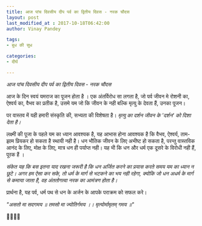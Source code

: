 ```yaml
---
title: आज पांच दिवसीय दीप पर्व का द्वितीय दिवस - नरक चौदस
layout: post
last_modified_at : 2017-10-18T06:42:00
author: Vinay Pandey

tags:
- बुध की सुध

categories:
- दीर्घ

---
```


*आज पांच दिवसीय दीप पर्व का द्वितीय दिवस - नरक चौदस*

आज के दिन स्वयं यमराज का पूजन होता है । एक अंतर्विरोध सा लगता है, जो पर्व जीवन मे रोशनी का, ऐश्वर्य का, वैभव का प्रतीक है, उसमे यम जो कि जीवन के नही बल्कि मृत्यु के देवता हैं, उनका पूजन। 

पर वास्तव में यही हमारी संस्कृति की, सभ्यता की विशेषता है। *मृत्यु का दर्शन जीवन के 'दर्शन' को दिशा देता है।*  

लक्ष्मी की पूजा के पहले यम का ध्यान आवश्यक है, यह आभास होना आवश्यक है कि वैभव, ऐश्वर्य, ताम-झाम प्रियकर हो सकता है स्थायी नही है। धन भौतिक जीवन के लिए अभीष्ट हो सकता है, परन्तु वास्तविक आनंद के लिए, मोक्ष के लिए, मात्र धन ही पर्याप्त नही। यह भी कि धन और धर्म एक दूसरे के विरोधी नही हैं, पूरक हैं । 

*संकेत यह कि बस इतना याद रखना जरूरी है कि धन अर्जित करने का प्रयास करते समय यम का ध्यान न छूटे। अगर हम ऐसा कर सके, तो धर्म के मार्ग से भटकने का भय नही रहेगा, क्योकि जो धन अधर्म के मार्ग से कमाया जाता है, वह अंततोगत्वा नरक का आमंत्रण होता है।*

प्रार्थना है, 
यह पर्व, धर्म पथ से धन के अर्जन के आपके पराक्रम को सफल करे। 

_"असतो मा सदगमय ॥_ 
_तमसो मा ज्योतिर्गमय ।।_
_मृत्योर्मामृतम् गमय ॥"_

🙏🌷🌷🙏
